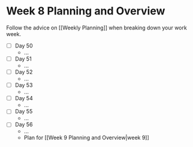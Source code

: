 # Week 8 Planning and Overview
Follow the advice on [[Weekly Planning]] when breaking down your work week.

- [ ] Day 50
	- ...
- [ ] Day 51
	- ...
- [ ] Day 52
	- ...
- [ ] Day 53
	- ...
- [ ] Day 54
	- ...
- [ ] Day 55
	- ...
- [ ] Day 56
	- ...
	-  Plan for [[Week 9 Planning and Overview|week 9]]
